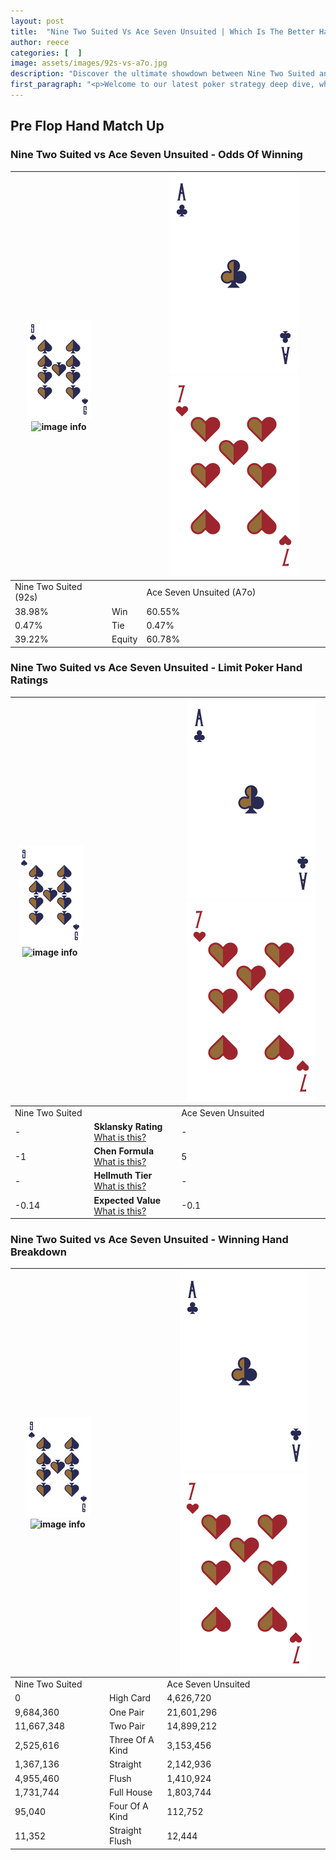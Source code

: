 ```yaml
---
layout: post
title:  "Nine Two Suited Vs Ace Seven Unsuited | Which Is The Better Hand In Poker? A Complete Guide"
author: reece
categories: [  ]
image: assets/images/92s-vs-a7o.jpg
description: "Discover the ultimate showdown between Nine Two Suited and Ace Seven Unsuited in poker! Uncover the odds, strategies, and scenarios where one hand triumphs over the other. Get ready to up your poker game with this thrilling analysis."
first_paragraph: "<p>Welcome to our latest poker strategy deep dive, where we're pitting two distinct hands against each other in a high-stakes showdown: Nine Two Suited vs Ace Seven Unsuited.</p><p>In the dynamic world of poker, every decision counts, and knowing which hand holds the upper hand is key to your success at the table.</p><p>In this article, we'll dissect these two hands, explore the scenarios where one dominates the other, and equip you with the knowledge to make strategic choices that can tip the odds in your favor.</p><p>Get ready to unravel the intriguing dynamics of these poker hands and elevate your game to new heights.</p>"
---
```




[comment]: # (sp0)

## Pre Flop Hand Match Up

<div class="table hand-ratings" markdown="1"> 



### Nine Two Suited vs Ace Seven Unsuited - Odds Of Winning


    
| ![image info](assets/images/hand1/9.png) ![image info](assets/images/hand1/2s.png) |  | ![image info](assets/images/hand2/A.png) ![image info](assets/images/hand2/7o.png) |
| -------- | -------- | -------- |
| Nine Two Suited (92s) |  | Ace Seven Unsuited (A7o) |
| 38.98% | Win | 60.55% |
| 0.47% | Tie | 0.47% |
| 39.22% | Equity | 60.78% |




[comment]: # (sp1)



### Nine Two Suited vs Ace Seven Unsuited - Limit Poker Hand Ratings


    
| ![image info](assets/images/hand1/9.png) ![image info](assets/images/hand1/2s.png) |  | ![image info](assets/images/hand2/A.png) ![image info](assets/images/hand2/7o.png) |
| -------- | -------- | -------- |
| Nine Two Suited |  | Ace Seven Unsuited |
| - | **Sklansky Rating** [What is this?](/sklansky-rating-explained) | - |
| -1 | **Chen Formula** [What is this?](/chen-formula-explained) | 5 |
| - | **Hellmuth Tier** [What is this?](/Hellmuth-tier-explained) | - |
| -0.14 | **Expected Value** [What is this?](/expected-value-explained) | -0.1 |




[comment]: # (sp2)



### Nine Two Suited vs Ace Seven Unsuited - Winning Hand Breakdown


    
| ![image info](assets/images/hand1/9.png) ![image info](assets/images/hand1/2s.png) |  | ![image info](assets/images/hand2/A.png) ![image info](assets/images/hand2/7o.png) |
| -------- | -------- | -------- |
| Nine Two Suited |  | Ace Seven Unsuited |
| 0 | High Card | 4,626,720 |
| 9,684,360 | One Pair | 21,601,296 |
| 11,667,348 | Two Pair | 14,899,212 |
| 2,525,616 | Three Of A Kind | 3,153,456 |
| 1,367,136 | Straight | 2,142,936 |
| 4,955,460 | Flush | 1,410,924 |
| 1,731,744 | Full House | 1,803,744 |
| 95,040 | Four Of A Kind | 112,752 |
| 11,352 | Straight Flush | 12,444 |




[comment]: # (sp3)



</div>

[comment]: # (sp4)



[comment]: # (sp5)

